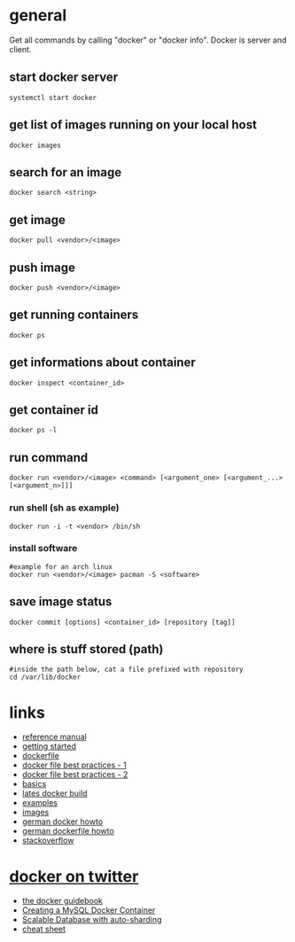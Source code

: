 # general

Get all commands by calling "docker" or "docker info".
Docker is server and client.

## start docker server

    systemctl start docker

## get list of images running on your local host

    docker images

## search for an image

    docker search <string>

## get image

    docker pull <vendor>/<image>

## push image

    docker push <vendor>/<image>

## get running containers

    docker ps

## get informations about container

    docker inspect <container_id>

## get container id

    docker ps -l

## run command

    docker run <vendor>/<image> <command> [<argument_one> [<argument_...> [<argument_n>]]]

### run shell (sh as example)

    docker run -i -t <vendor> /bin/sh

### install software

    #example for an arch linux
    docker run <vendor>/<image> pacman -S <software>

## save image status

    docker commit [options] <container_id> [repository [tag]]

## where is stuff stored (path)

    #inside the path below, cat a file prefixed with repository
    cd /var/lib/docker

# links

* [reference manual](http://docs.docker.io/en/latest/reference/)
* [getting started](https://www.docker.io/gettingstarted/)
* [dockerfile](https://www.docker.io/learn/dockerfile/)
* [docker file best practices - 1](http://crosbymichael.com/dockerfile-best-practices.html)
* [docker file best practices - 2](http://crosbymichael.com/dockerfile-best-practices-take-2.html)
* [basics](http://docs.docker.io/en/latest/use/basics/)
* [lates docker build](http://docs.docker.io/en/latest/terms/image/)
* [examples](http://docs.docker.io/en/latest/examples/)
* [images](http://index.docker.io/)
* [german docker howto](http://www.heise.de/developer/artikel/Anwendungen-mit-Docker-transportabel-machen-2127220.html)
* [german dockerfile howto](http://www.heise.de/developer/artikel/Mit-Docker-automatisiert-Anwendungscontainer-erstellen-2145030.html)
* [stackoverflow](http://stackoverflow.com/search?q=docker)
# [docker on twitter](http://twitter.com/getdocker/)
* [the docker guidebook](http://kencochrane.net/blog/2013/08/the-docker-guidebook/)
* [Creating a MySQL Docker Container](http://txt.fliglio.com/2013/11/creating-a-mysql-docker-container/)
* [Scalable Database with auto-sharding](https://crate.io/)
* [cheat sheet](https://ma.ttias.be/docker-cheat-sheet/)
